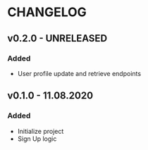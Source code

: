 # CHANGELOG

## v0.2.0 - UNRELEASED

### Added

* User profile update and retrieve endpoints

## v0.1.0 - 11.08.2020

### Added

* Initialize project
* Sign Up logic
